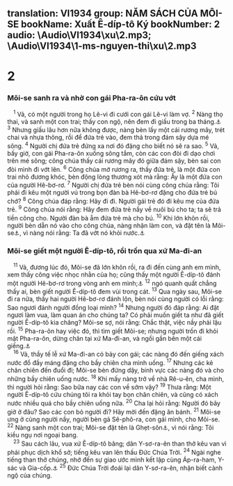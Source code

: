 translation: VI1934
group: NĂM SÁCH CỦA MÔI-SE
bookName: Xuất Ê-díp-tô Ký 
bookNumber: 2
audio: \Audio\VI1934\xu\2.mp3; \Audio\VI1934\1-ms-nguyen-thi\xu\2.mp3
-------

<div class="title"><h1>2</h1><h3>Môi-se sanh ra và nhờ con gái Pha-ra-ôn cứu vớt</h3></div>
<span class="verse xu_2_1"> <sup>1</sup> Vả, có một người trong họ Lê-vi đi cưới con gái Lê-vi làm vợ. </span>
<span class="verse xu_2_2"><sup>2</sup> Nàng thọ thai, và sanh một con trai; thấy con ngộ, nên đem đi giấu trong ba tháng.<a data-toggle="tooltip" data-placement="bottom" title="Cong 7:20; He 11:23">⚓</a></span>
<span class="verse xu_2_3"><sup>3</sup> Nhưng giấu lâu hơn nữa không được, nàng bèn lấy một cái rương mây, trét chai và nhựa thông, rồi để đứa trẻ vào, đem thả trong đám sậy dựa mé sông. </span>
<span class="verse xu_2_4"><sup>4</sup> Người chị đứa trẻ đứng xa nơi đó đặng cho biết nó sẽ ra sao. </span>
<span class="verse xu_2_5"><sup>5</sup> Vả, bấy giờ, con gái Pha-ra-ôn xuống sông tắm, còn các con đòi đi dạo chơi trên mé sông; công chúa thấy cái rương mây đó giữa đám sậy, bèn sai con đòi mình đi vớt lên. </span>
<span class="verse xu_2_6"><sup>6</sup> Công chúa mở rương ra, thấy đứa trẻ, là một đứa con trai nhỏ đương khóc, bèn động lòng thương xót mà rằng: Ấy là một đứa con của người Hê-bơ-rơ. </span>
<span class="verse xu_2_7"><sup>7</sup> Người chị đứa trẻ bèn nói cùng công chúa rằng: Tôi phải đi kêu một người vú trong bọn đàn bà Hê-bơ-rơ đặng cho đứa trẻ bú chớ? </span>
<span class="verse xu_2_8"><sup>8</sup> Công chúa đáp rằng: Hãy đi đi. Người gái trẻ đó đi kêu mẹ của đứa trẻ. </span>
<span class="verse xu_2_9"><sup>9</sup> Công chúa nói rằng: Hãy đem đứa trẻ nầy về nuôi bú cho ta; ta sẽ trả tiền công cho. Người đàn bà ẵm đứa trẻ mà cho bú. </span>
<span class="verse xu_2_10"><sup>10</sup> Khi lớn khôn rồi, người bèn dẫn nó vào cho công chúa, nàng nhận làm con, và đặt tên là Môi-se<a data-toggle="tooltip" data-placement="bottom" title="Môi-se nghĩa là được cứu khỏi nước">⚓</a>, vì nàng nói rằng: Ta đã vớt nó khỏi nước.<a data-toggle="tooltip" data-placement="bottom" title="Cong 7:21">⚓</a><br/></span>
<div class="title"><h3>Môi-se giết một người Ê-díp-tô, rồi trốn qua xứ Ma-đi-an</h3></div>
<span class="verse xu_2_11"> <sup>11</sup> Vả, đương lúc đó, Môi-se đã lớn khôn rồi, ra đi đến cùng anh em mình, xem thấy công việc nhọc nhằn của họ; cũng thấy một người Ê-díp-tô đánh một người Hê-bơ-rơ trong vòng anh em mình;<a data-toggle="tooltip" data-placement="bottom" title="Cong 7:23-28][gt=He 11:24">⚓</a></span>
<span class="verse xu_2_12"><sup>12</sup> ngó quanh quất chẳng thấy ai, bèn giết người Ê-díp-tô đem vùi trong cát. </span>
<span class="verse xu_2_13"><sup>13</sup> Qua ngày sau, Môi-se đi ra nữa, thấy hai người Hê-bơ-rơ đánh lộn, bèn nói cùng người có lỗi rằng: Sao ngươi đánh người đồng loại mình? </span>
<span class="verse xu_2_14"><sup>14</sup> Nhưng người đó đáp rằng: Ai đặt ngươi làm vua, làm quan án cho chúng ta? Có phải muốn giết ta như đã giết người Ê-díp-tô kia chăng? Môi-se sợ, nói rằng: Chắc thật, việc nầy phải lậu rồi. </span>
<span class="verse xu_2_15"><sup>15</sup> Pha-ra-ôn hay việc đó, thì tìm giết Môi-se; nhưng người trốn đi khỏi mặt Pha-ra-ôn, dừng chân tại xứ Ma-đi-an, và ngồi gần bên một cái giếng.<a data-toggle="tooltip" data-placement="bottom" title="Cong 7:29; He 11:27">⚓</a><br/></span>
<span class="verse xu_2_16"> <sup>16</sup> Vả, thầy tế lễ xứ Ma-đi-an có bảy con gái; các nàng đó đến giếng xách nước đổ đầy máng đặng cho bầy chiên cha mình uống. </span>
<span class="verse xu_2_17"><sup>17</sup> Nhưng các kẻ chăn chiên đến đuổi đi; Môi-se bèn đứng dậy, binh vực các nàng đó và cho những bầy chiên uống nước. </span>
<span class="verse xu_2_18"><sup>18</sup> Khi mấy nàng trở về nhà Rê-u-ên, cha mình, thì người hỏi rằng: Sao bữa nay các con về sớm vậy? </span>
<span class="verse xu_2_19"><sup>19</sup> Thưa rằng: Một người Ê-díp-tô cứu chúng tôi ra khỏi tay bọn chăn chiên, và cũng có xách nước nhiều quá cho bầy chiên uống nữa. </span>
<span class="verse xu_2_20"><sup>20</sup> Cha lại hỏi rằng: Người đó bây giờ ở đâu? Sao các con bỏ người đi? Hãy mời đến đặng ăn bánh. </span>
<span class="verse xu_2_21"><sup>21</sup> Môi-se ưng ở cùng người nầy, người bèn gả Sê-phô-ra, con gái mình, cho Môi-se. </span>
<span class="verse xu_2_22"><sup>22</sup> Nàng sanh một con trai; Môi-se đặt tên là Ghẹt-sôn<a data-toggle="tooltip" data-placement="bottom" title="Ghẹt-sôn nghĩa là khách ngoại bang">⚓</a>, vì nói rằng: Tôi kiều ngụ nơi ngoại bang. <br/></span>
<span class="verse xu_2_23"> <sup>23</sup> Sau cách lâu, vua xứ Ê-díp-tô băng; dân Y-sơ-ra-ên than thở kêu van vì phải phục dịch khổ sở; tiếng kêu van lên thấu Đức Chúa Trời. </span>
<span class="verse xu_2_24"><sup>24</sup> Ngài nghe tiếng than thở chúng, nhớ đến sự giao ước mình kết lập cùng Áp-ra-ham, Y-sác và Gia-cốp.<a data-toggle="tooltip" data-placement="bottom" title="Sa 15:13-14">⚓</a></span>
<span class="verse xu_2_25"><sup>25</sup> Đức Chúa Trời đoái lại dân Y-sơ-ra-ên, nhận biết cảnh ngộ của chúng. <br/></span>
